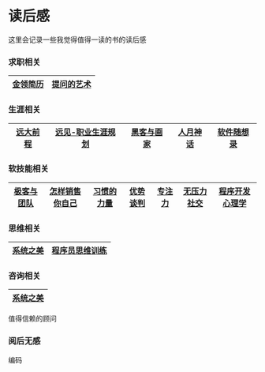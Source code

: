 # 读后感

这里会记录一些我觉得值得一读的书的读后感

### 求职相关

|[金领简历](https://github.com/lietoumai/To-be-a-Pythoneer/issues/157)|[提问的艺术](https://github.com/lietoumai/Reflection/issues/115)
| ------ |------ |

### 生涯相关

|[远大前程](https://github.com/lietoumai/Reflection/issues/1)|[远见-职业生涯规划](https://github.com/lietoumai/Reflection/issues/91)|[黑客与画家](https://github.com/lietoumai/Reflection/issues/181)|[人月神话](https://github.com/lietoumai/Reflection/issues/185)|[软件随想录](https://github.com/lietoumai/Reflection/issues/187)|
| ------ | ------ |------ |------ |------ |
 
### 软技能相关

|[极客与团队](https://github.com/lietoumai/To-be-a-Pythoneer/issues/146)|[怎样销售你自己](https://github.com/lietoumai/Reflection/issues/102)|[习惯的力量](https://github.com/lietoumai/Reflection/issues/144)|[优势谈判](https://github.com/lietoumai/Reflection/issues/151)|[专注力](https://github.com/lietoumai/Reflection/issues/163)|[无压力社交](https://github.com/lietoumai/Reflection/issues/163)|[程序开发心理学](https://github.com/lietoumai/Reflection/issues/206)|
| ------ | ------ | ------ | ------ | ------ | ------ |------ |

### 思维相关

|[系统之美](https://github.com/lietoumai/Reflection/issues/128)| [程序员思维训练](https://github.com/lietoumai/Reflection/issues/71)|
| ------ | ------ |

### 咨询相关
|[系统之美](https://github.com/lietoumai/Reflection/issues/128)|
| ------ |

值得信赖的顾问

### 阅后无感
编码
